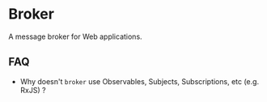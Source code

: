 # Broker

A message broker for Web applications.

## FAQ

* Why doesn't `broker` use Observables, Subjects, Subscriptions, etc (e.g. RxJS) ?
